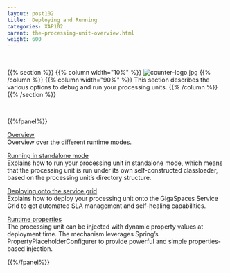 ```yaml
---
layout: post102
title:  Deploying and Running
categories: XAP102
parent: the-processing-unit-overview.html
weight: 600
---
```


<br>

{{% section %}}
{{% column width="10%" %}}
![counter-logo.jpg](/attachment_files/subject/deploy.png)
{{% /column %}}
{{% column width="90%" %}}
This section describes the various options to debug and run your processing units.
{{% /column %}}
{{% /section %}}


<br>


{{%fpanel%}}

[Overview](./deploying-and-running-the-processing-unit.html)<br>
Overview over the different runtime modes.

[Running in standalone mode](./running-in-standalone-mode.html)<br>
Explains how to run your processing unit in standalone mode, which means that the processing unit is run under its own self-constructed classloader, based on the processing unit’s directory structure.

[Deploying onto the service grid](./deploying-onto-the-service-grid.html)<br>
Explains how to deploy your processing unit onto the GigaSpaces Service Grid to get automated SLA management and self-healing capabilities.

[Runtime properties](./deployment-properties.html)<br>
The processing unit can be injected with dynamic property values at deployment time. The mechanism leverages Spring’s PropertyPlaceholderConfigurer to provide powerful and simple properties-based injection.

{{%/fpanel%}}


